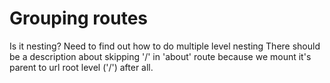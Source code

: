 # Grouping routes
Is it nesting? Need to find out how to do multiple level nesting
There should be a description about skipping '/' in 'about' route because we mount it's parent to url root level ('/') after all.